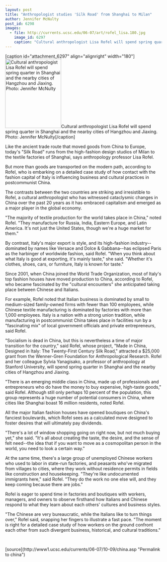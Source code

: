 ```yaml
---
layout: post
title: "Anthropologist studies 'Silk Road' from Shanghai to Milan"
author: Jennifer McNulty 
post_id: 6298
images:
  - file: http://currents.ucsc.edu/06-07/art/rofel_lisa.180.jpg
    image_id: 6297
    caption: "Cultural anthropologist Lisa Rofel will spend spring quarter in Shanghai and the nearby cities of Hangzhou and Jiaxing. Photo: Jennifer McNulty"
---
```


[caption id="attachment_6297" align="alignright" width="180"]<a href="http://localhost/mysite/wp-content/uploads/2006/10/rofel_lisa.180.jpg"><img class="size-full wp-image-6297" src="http://localhost/mysite/wp-content/uploads/2006/10/rofel_lisa.180.jpg" alt="Cultural anthropologist Lisa Rofel will spend spring quarter in Shanghai and the nearby cities of Hangzhou and Jiaxing. Photo: Jennifer McNulty" width="180" height="223" /></a>Cultural anthropologist Lisa Rofel will spend spring quarter in Shanghai and the nearby cities of Hangzhou and Jiaxing. Photo: Jennifer McNulty[/caption]
<a name="content" id="content"></a>
<p>
  Like the ancient trade route that moved goods from China to Europe, today's "Silk Road" runs from the high-fashion design studios of Milan to the textile factories of Shanghai, says anthropology professor Lisa Rofel.
</p>
<p>
  But more than goods are transported on the modern path, according to Rofel, who is embarking on a detailed case study of how contact with the fashion capital of Italy is influencing business and cultural practices in postcommunist China.
</p>
<p>
  The contrasts between the two countries are striking and irresistible to Rofel, a cultural anthropologist who has witnessed cataclysmic changes in China over the past 20 years as it has embraced capitalism and emerged as a major player in the global economy.
</p>
<p>
  "The majority of textile production for the world takes place in China," noted Rofel. "They manufacture for Russia, India, Eastern Europe, and Latin America. It's not just the United States, though we're a huge market for them."
</p>
<p>
  By contrast, Italy's major export is style, and its high-fashion industry--dominated by names like Versace and Dolce &amp; Gabbana--has eclipsed Paris as the harbinger of worldwide fashion, said Rofel. "When you think about what Italy is good at exporting, it's mainly taste," she said. "Whether it's clothes, shoes, cars, or furniture, Italy is known for taste."
</p>
<p>
  Since 2001, when China joined the World Trade Organization, most of Italy's top fashion houses have moved production to China, according to Rofel, who became fascinated by the "cultural encounters" she anticipated taking place between Chinese and Italians.
</p>
<p>
  For example, Rofel noted that Italian business is dominated by small to medium-sized family-owned firms with fewer than 100 employees, while Chinese textile manufacturing is dominated by factories with more than 1,000 employees. Italy is a nation with a strong union tradition, while manufacturing in postcommunist China takes place in facilities run by a "fascinating mix" of local government officials and private entrepreneurs, said Rofel.
</p>
<p>
  "Socialism is dead in China, but this is nevertheless a time of major transition for the country," said Rofel, whose project, "Made in China, Designed in Italy: The Twenty-First Century Silk Road," attracted a $25,000 grant from the Wenner-Gren Foundation for Anthropological Research. Rofel and her colleague Sylvia Yanagisako, a professor of anthropology at Stanford University, will spend spring quarter in Shanghai and the nearby cities of Hangzhou and Jiaxing.
</p>
<p>
  "There is an emerging middle class in China, made up of professionals and entrepreneurs who do have the money to buy expensive, high-taste goods," said Rofel. Although still only perhaps 10 percent of the population, this group represents a huge number of potential consumers in China, where cities like Shanghai boast 16 million residents, noted Rofel.
</p>
<p>
  All the major Italian fashion houses have opened boutiques on China's fanciest boulevards, which Rofel sees as a calculated move designed to foster desires that will ultimately pay dividends.
</p>
<p>
  "There's a lot of window shopping going on right now, but not much buying yet," she said. "It's all about creating the taste, the desire, and the sense of felt need--the idea that if you want to move as a cosmopolitan person in the world, you need to look a certain way."
</p>
<p>
  At the same time, there's a large group of unemployed Chinese workers who used to labor in state-run factories, and peasants who've migrated from villages to cities, where they work without residence permits in fields like construction and housekeeping. "They're like undocumented immigrants here," said Rofel. "They do the work no one else will, and they keep coming because there are jobs."
</p>
<p>
  Rofel is eager to spend time in factories and boutiques with workers, managers, and owners to observe firsthand how Italians and Chinese respond to what they learn about each others' cultures and business styles.
</p>
<p>
  "The Chinese are very bureaucratic, while the Italians like to turn things over," Rofel said, snapping her fingers to illustrate a fast pace. "The moment is right for a detailed case study of how workers on the ground confront each other from such divergent business, historical, and cultural traditions."
</p>
<p>
  <br>
</p>
[source](http://www1.ucsc.edu/currents/06-07/10-09/china.asp "Permalink to china")
